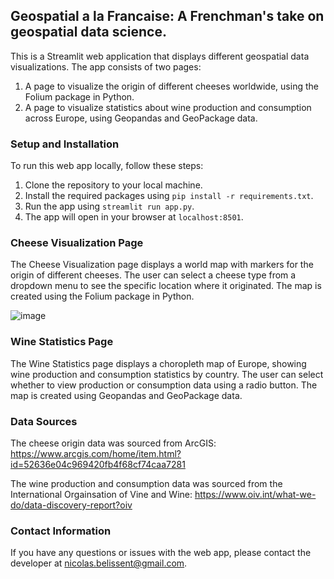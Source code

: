 ## Geospatial a la Francaise: A Frenchman's take on geospatial data science.

This is a Streamlit web application that displays different geospatial data visualizations. The app consists of two pages:

1. A page to visualize the origin of different cheeses worldwide, using the Folium package in Python.
2. A page to visualize statistics about wine production and consumption across Europe, using Geopandas and GeoPackage data.

### Setup and Installation

To run this web app locally, follow these steps:

1. Clone the repository to your local machine.
2. Install the required packages using `pip install -r requirements.txt`.
3. Run the app using `streamlit run app.py`.
4. The app will open in your browser at `localhost:8501`.

### Cheese Visualization Page

The Cheese Visualization page displays a world map with markers for the origin of different cheeses. The user can select a cheese type from a dropdown menu to see the specific location where it originated. The map is created using the Folium package in Python.

![image](https://user-images.githubusercontent.com/34235544/233347779-028d6320-ed0d-4a0d-bcbd-7b74b3b11815.png)

### Wine Statistics Page

The Wine Statistics page displays a choropleth map of Europe, showing wine production and consumption statistics by country. The user can select whether to view production or consumption data using a radio button. The map is created using Geopandas and GeoPackage data.

### Data Sources

The cheese origin data was sourced from ArcGIS: https://www.arcgis.com/home/item.html?id=52636e04c969420fb4f68cf74caa7281

The wine production and consumption data was sourced from the International Orgainsation of Vine and Wine: https://www.oiv.int/what-we-do/data-discovery-report?oiv

### Contact Information

If you have any questions or issues with the web app, please contact the developer at nicolas.belissent@gmail.com.
